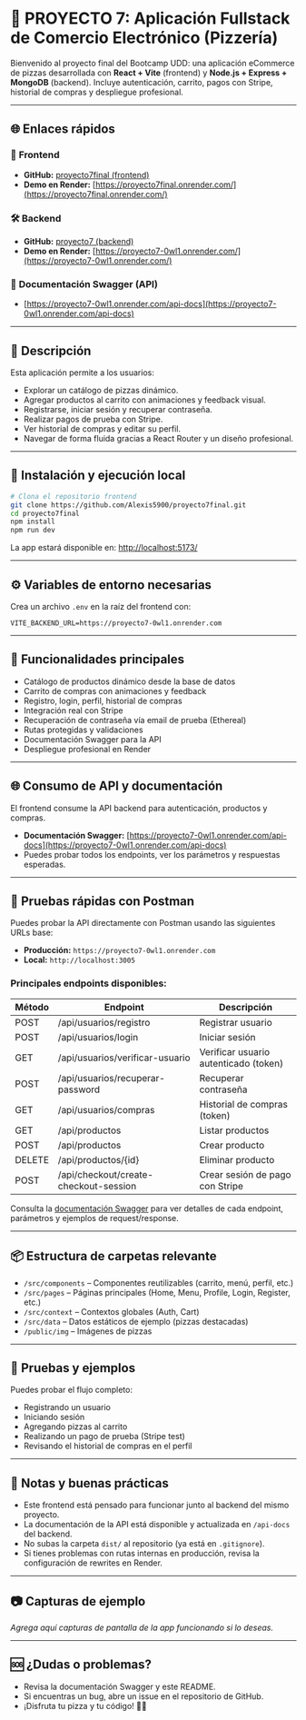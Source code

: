 # 🍕 PROYECTO 7: Aplicación Fullstack de Comercio Electrónico (Pizzería)

Bienvenido al proyecto final del Bootcamp UDD: una aplicación eCommerce de pizzas desarrollada con **React + Vite** (frontend) y **Node.js + Express + MongoDB** (backend). Incluye autenticación, carrito, pagos con Stripe, historial de compras y despliegue profesional.

---

## 🌐 Enlaces rápidos

### 🚀 **Frontend**
- **GitHub:** [proyecto7final (frontend)](https://github.com/Alexis5900/proyecto7final)
- **Demo en Render:** [https://proyecto7final.onrender.com/](https://proyecto7final.onrender.com/)

### 🛠️ **Backend**
- **GitHub:** [proyecto7 (backend)](https://github.com/Alexis5900/proyecto7)
- **Demo en Render:** [https://proyecto7-0wl1.onrender.com/](https://proyecto7-0wl1.onrender.com/)

### 📄 **Documentación Swagger (API)**
- [https://proyecto7-0wl1.onrender.com/api-docs](https://proyecto7-0wl1.onrender.com/api-docs)

---

## 📖 Descripción

Esta aplicación permite a los usuarios:
- Explorar un catálogo de pizzas dinámico.
- Agregar productos al carrito con animaciones y feedback visual.
- Registrarse, iniciar sesión y recuperar contraseña.
- Realizar pagos de prueba con Stripe.
- Ver historial de compras y editar su perfil.
- Navegar de forma fluida gracias a React Router y un diseño profesional.

---

## 🚀 Instalación y ejecución local

```bash
# Clona el repositorio frontend
git clone https://github.com/Alexis5900/proyecto7final.git
cd proyecto7final
npm install
npm run dev
```

La app estará disponible en: [http://localhost:5173/](http://localhost:5173/)

---

## ⚙️ Variables de entorno necesarias

Crea un archivo `.env` en la raíz del frontend con:

```
VITE_BACKEND_URL=https://proyecto7-0wl1.onrender.com
```

---

## 🧩 Funcionalidades principales

- Catálogo de productos dinámico desde la base de datos
- Carrito de compras con animaciones y feedback
- Registro, login, perfil, historial de compras
- Integración real con Stripe
- Recuperación de contraseña vía email de prueba (Ethereal)
- Rutas protegidas y validaciones
- Documentación Swagger para la API
- Despliegue profesional en Render

---

## 🌐 Consumo de API y documentación

El frontend consume la API backend para autenticación, productos y compras.

- **Documentación Swagger:** [https://proyecto7-0wl1.onrender.com/api-docs](https://proyecto7-0wl1.onrender.com/api-docs)
- Puedes probar todos los endpoints, ver los parámetros y respuestas esperadas.

---

## 🧪 Pruebas rápidas con Postman

Puedes probar la API directamente con Postman usando las siguientes URLs base:

- **Producción:** `https://proyecto7-0wl1.onrender.com`
- **Local:** `http://localhost:3005`

### **Principales endpoints disponibles:**

| Método | Endpoint                                 | Descripción                                 |
|--------|------------------------------------------|---------------------------------------------|
| POST   | /api/usuarios/registro                   | Registrar usuario                           |
| POST   | /api/usuarios/login                      | Iniciar sesión                              |
| GET    | /api/usuarios/verificar-usuario          | Verificar usuario autenticado (token)       |
| POST   | /api/usuarios/recuperar-password         | Recuperar contraseña                        |
| GET    | /api/usuarios/compras                    | Historial de compras (token)                |
| GET    | /api/productos                           | Listar productos                            |
| POST   | /api/productos                           | Crear producto                              |
| DELETE | /api/productos/{id}                      | Eliminar producto                           |
| POST   | /api/checkout/create-checkout-session    | Crear sesión de pago con Stripe             |

Consulta la [documentación Swagger](https://proyecto7-0wl1.onrender.com/api-docs) para ver detalles de cada endpoint, parámetros y ejemplos de request/response.

---

## 📦 Estructura de carpetas relevante

- `/src/components` – Componentes reutilizables (carrito, menú, perfil, etc.)
- `/src/pages` – Páginas principales (Home, Menu, Profile, Login, Register, etc.)
- `/src/context` – Contextos globales (Auth, Cart)
- `/src/data` – Datos estáticos de ejemplo (pizzas destacadas)
- `/public/img` – Imágenes de pizzas

---

## 🧪 Pruebas y ejemplos

Puedes probar el flujo completo:
- Registrando un usuario
- Iniciando sesión
- Agregando pizzas al carrito
- Realizando un pago de prueba (Stripe test)
- Revisando el historial de compras en el perfil

---

## 📝 Notas y buenas prácticas

- Este frontend está pensado para funcionar junto al backend del mismo proyecto.
- La documentación de la API está disponible y actualizada en `/api-docs` del backend.
- No subas la carpeta `dist/` al repositorio (ya está en `.gitignore`).
- Si tienes problemas con rutas internas en producción, revisa la configuración de rewrites en Render.

---

## 📷 Capturas de ejemplo

_Agrega aquí capturas de pantalla de la app funcionando si lo deseas._

---

## 🆘 ¿Dudas o problemas?

- Revisa la documentación Swagger y este README.
- Si encuentras un bug, abre un issue en el repositorio de GitHub.
- ¡Disfruta tu pizza y tu código! 🍕🚀 